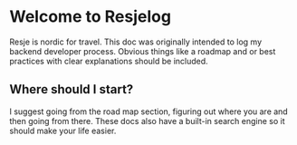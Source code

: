 # Welcome to Resjelog
Resje is nordic for travel. This doc was originally intended to log my backend developer process. 
Obvious things like a roadmap and or best practices with clear explanations should be included. 

## Where should I start?
I suggest going from the road map section, figuring out where you are and then going from there. These docs also have a built-in search engine so it should make your life easier. 